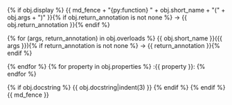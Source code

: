 {% if obj.display %}
{{ md_fence + "{py:function} " + obj.short_name + "(" + obj.args + ")" }}{% if obj.return_annotation is not none %} -> {{ obj.return_annotation }}{% endif %}

{% for (args, return_annotation) in obj.overloads %}
              {{ obj.short_name }}({{ args }}){% if return_annotation is not none %} -> {{ return_annotation }}{% endif %}

{% endfor %}
   {% for property in obj.properties %}
   :{{ property }}:
   {% endfor %}

   {% if obj.docstring %}
   {{ obj.docstring|indent(3) }}
   {% endif %}
{% endif %}
{{ md_fence }}
